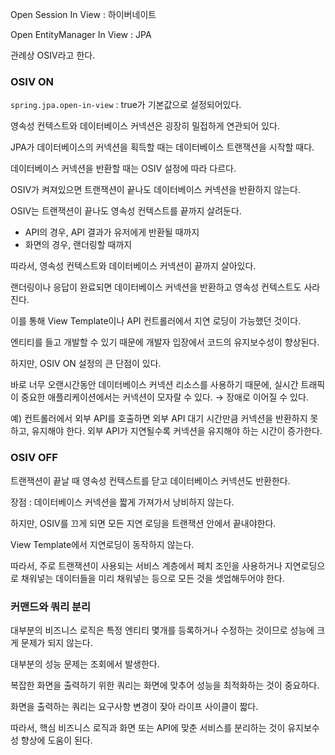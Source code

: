 Open Session In View : 하이버네이트

Open EntityManager In View : JPA

관례상 OSIV라고 한다.

### OSIV ON

`spring.jpa.open-in-view` : true가 기본값으로 설정되어있다.

영속성 컨텍스트와 데이터베이스 커넥션은 굉장히 밀접하게 연관되어 있다.

JPA가 데이터베이스의 커넥션을 획득할 때는 데이터베이스 트랜잭션을 시작할 때다.

데이터베이스 커넥션을 반환할 때는 OSIV 설정에 따라 다르다.

OSIV가 켜져있으면 트랜잭션이 끝나도 데이터베이스 커넥션을 반환하지 않는다.

OSIV는 트랜잭션이 끝나도 영속성 컨텍스트를 끝까지 살려둔다.

- API의 경우, API 결과가 유저에게 반환될 때까지
- 화면의 경우, 랜더링할 때까지

따라서, 영속성 컨텍스트와 데이터베이스 커넥션이 끝까지 살아있다.

랜더링이나 응답이 완료되면 데이터베이스 커넥션을 반환하고 영속성 컨텍스트도 사라진다.

이를 통해 View Template이나 API 컨트롤러에서 지연 로딩이 가능했던 것이다.

엔티티를 들고 개발할 수 있기 때문에 개발자 입장에서 코드의 유지보수성이 향상된다.

하지만, OSIV ON 설정의 큰 단점이 있다.

바로 너무 오랜시간동안 데이터베이스 커넥션 리소스를 사용하기 때문에, 실시간 트래픽이 중요한 애플리케이션에서는 커넥션이 모자랄 수 있다. → 장애로 이어질 수 있다.

예) 컨트롤러에서 외부 API를 호출하면 외부 API 대기 시간만큼 커넥션을 반환하지 못하고, 유지해야 한다. 외부 API가 지연될수록 커넥션을 유지해야 하는 시간이 증가한다.

### OSIV OFF

트랜잭션이 끝날 때 영속성 컨텍스트를 닫고 데이터베이스 커넥션도 반환한다.

장점 : 데이터베이스 커넥션을 짧게 가져가서 낭비하지 않는다.

하지만, OSIV를 끄게 되면 모든 지연 로딩을 트랜잭션 안에서 끝내야한다.

View Template에서 지연로딩이 동작하지 않는다.

따라서, 주로 트랜잭션이 사용되는 서비스 계층에서 페치 조인을 사용하거나 지연로딩으로 채워넣는 데이터들을 미리 채워넣는 등으로 모든 것을 셋업해두어야 한다.

### 커맨드와 쿼리 분리

대부분의 비즈니스 로직은 특정 엔티티 몇개를 등록하거나 수정하는 것이므로 성능에 크게 문제가 되지 않는다.

대부분의 성능 문제는 조회에서 발생한다.

복잡한 화면을 출력하기 위한 쿼리는 화면에 맞추어 성능을 최적화하는 것이 중요하다.

화면을 출력하는 쿼리는 요구사항 변경이 잦아 라이프 사이클이 짧다.

따라서, 핵심 비즈니스 로직과 화면 또는 API에 맞춘 서비스를 분리하는 것이 유지보수성 향상에 도움이 된다.
